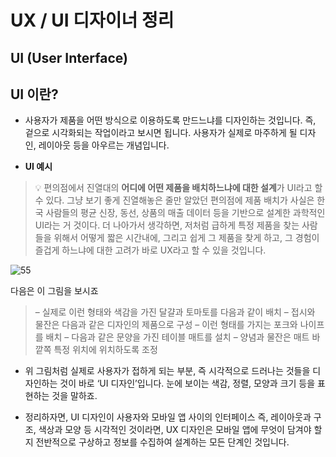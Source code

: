 # UX / UI 디자이너 정리

## UI (User Interface)

## UI 이란?

- 사용자가 제품을 어떤 방식으로 이용하도록 만드느냐를 디자인하는 것입니다. 즉, 겉으로 시각화되는 작업이라고 보시면 됩니다. 사용자가 실제로 마주하게 될 디자인, 레이아웃 등을 아우르는 개념입니다.

- **UI 예시**

> 💡 편의점에서 진열대의 **어디에 어떤 제품을 배치하느냐에 대한 설계**가 UI라고 할 수 있다. 그냥 보기 좋게 진열해놓은 줄만 알았던 편의점에 제품 배치가 사실은 한국 사람들의 평균 신장, 동선, 상품의 매출 데이터 등을 기반으로 설계한 과학적인 UI라는 거 것이다. 더 나아가서 생각하면, 저처럼 급하게 특정 제품을 찾는 사람들을 위해서 어떻게 짧은 시간내에, 그리고 쉽게 그 제품을 찾게 하고, 그 경험이 즐겁게 하느냐에 대한 고려가 바로 UX라고 할 수 있을 것입니다.

![55](http://media.fastcampus.co.kr/wp-content/uploads/2017/01/UI.png)

다음은 이 그림을 보시죠

> – 실제로 이런 형태와 색감을 가진 달걀과 토마토를 다음과 같이 배치
> – 접시와 물잔은 다음과 같은 디자인의 제품으로 구성
> – 이런 형태를 가지는 포크와 나이프를 배치
> – 다음과 같은 문양을 가진 테이블 매트를 설치
> – 양념과 물잔은 매트 바깥쪽 특정 위치에 위치하도록 조정

- 위 그림처럼 실제로 사용자가 접하게 되는 부분, 즉 시각적으로 드러나는 것들을 디자인하는 것이 바로 ‘UI 디자인’입니다. 눈에 보이는 색감, 정렬, 모양과 크기 등을 표현하는 것을 말하죠.

- 정리하자면, UI 디자인이 사용자와 모바일 앱 사이의 인터페이스 즉, 레이아웃과 구조, 색상과 모양 등 시각적인 것이라면, UX 디자인은 모바일 앱에 무엇이 담겨야 할지 전반적으로 구상하고 정보를 수집하여 설계하는 모든 단계인 것입니다.
